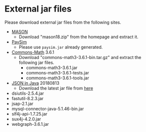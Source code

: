 # External jar files
Please download external jar files from the following sites.

- [MASON](https://cs.gmu.edu/~eclab/projects/mason/)
  - Download "mason18.zip" from the homepage and extract it.
- [PaySim](https://github.com/EdgarLopezPhD/PaySim)
  - Please use `paysim.jar` already generated.
- [Commons-Math](http://commons.apache.org/proper/commons-math/download_math.cgi) 3.6.1
  - Download "commons-math3-3.6.1-bin.tar.gz" and extract the following jar files.
    - commons-math3-3.6.1.jar
    - commons-math3-3.6.1-tests.jar
    - commons-math3-3.6.1-tools.jar
- [JSON in Java](https://mvnrepository.com/artifact/org.json/json) 20180813
    - Download the latest jar file from [here](https://github.com/stleary/JSON-java)
- dsiutils-2.5.4.jar
- fastutil-8.2.3.jar
- jsap-2.1.jar
- mysql-connector-java-5.1.46-bin.jar
- slf4j-api-1.7.25.jar
- sux4j-4.2.0.jar
- webgraph-3.6.1.jar

